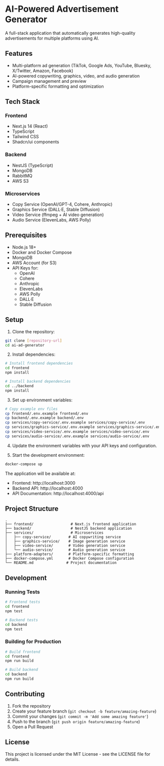 # AI-Powered Advertisement Generator

A full-stack application that automatically generates high-quality advertisements for multiple platforms using AI.

## Features

- Multi-platform ad generation (TikTok, Google Ads, YouTube, Bluesky, X/Twitter, Amazon, Facebook)
- AI-powered copywriting, graphics, video, and audio generation
- Campaign management and preview
- Platform-specific formatting and optimization

## Tech Stack

### Frontend
- Next.js 14 (React)
- TypeScript
- Tailwind CSS
- Shadcn/ui components

### Backend
- NestJS (TypeScript)
- MongoDB
- RabbitMQ
- AWS S3

### Microservices
- Copy Service (OpenAI/GPT-4, Cohere, Anthropic)
- Graphics Service (DALL·E, Stable Diffusion)
- Video Service (ffmpeg + AI video generation)
- Audio Service (ElevenLabs, AWS Polly)

## Prerequisites

- Node.js 18+
- Docker and Docker Compose
- MongoDB
- AWS Account (for S3)
- API Keys for:
  - OpenAI
  - Cohere
  - Anthropic
  - ElevenLabs
  - AWS Polly
  - DALL·E
  - Stable Diffusion

## Setup

1. Clone the repository:
```bash
git clone [repository-url]
cd ai-ad-generator
```

2. Install dependencies:
```bash
# Install frontend dependencies
cd frontend
npm install

# Install backend dependencies
cd ../backend
npm install
```

3. Set up environment variables:
```bash
# Copy example env files
cp frontend/.env.example frontend/.env
cp backend/.env.example backend/.env
cp services/copy-service/.env.example services/copy-service/.env
cp services/graphics-service/.env.example services/graphics-service/.env
cp services/video-service/.env.example services/video-service/.env
cp services/audio-service/.env.example services/audio-service/.env
```

4. Update the environment variables with your API keys and configuration.

5. Start the development environment:
```bash
docker-compose up
```

The application will be available at:
- Frontend: http://localhost:3000
- Backend API: http://localhost:4000
- API Documentation: http://localhost:4000/api

## Project Structure

```
.
├── frontend/                 # Next.js frontend application
├── backend/                  # NestJS backend application
├── services/                 # Microservices
│   ├── copy-service/        # AI copywriting service
│   ├── graphics-service/    # Image generation service
│   ├── video-service/       # Video generation service
│   └── audio-service/       # Audio generation service
├── platform-adapters/       # Platform-specific formatting
├── docker-compose.yml       # Docker Compose configuration
└── README.md               # Project documentation
```

## Development

### Running Tests
```bash
# Frontend tests
cd frontend
npm test

# Backend tests
cd backend
npm test
```

### Building for Production
```bash
# Build frontend
cd frontend
npm run build

# Build backend
cd backend
npm run build
```

## Contributing

1. Fork the repository
2. Create your feature branch (`git checkout -b feature/amazing-feature`)
3. Commit your changes (`git commit -m 'Add some amazing feature'`)
4. Push to the branch (`git push origin feature/amazing-feature`)
5. Open a Pull Request

## License

This project is licensed under the MIT License - see the LICENSE file for details. 